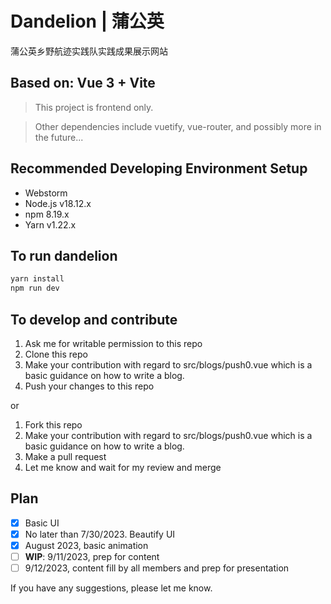 # Dandelion | 蒲公英

蒲公英乡野航迹实践队实践成果展示网站

## Based on: Vue 3 + Vite

> This project is frontend only.

> Other dependencies include vuetify, vue-router, and possibly more in the future...

## Recommended Developing Environment Setup

- Webstorm
- Node.js v18.12.x
- npm 8.19.x
- Yarn v1.22.x

## To run dandelion

```bash
yarn install
npm run dev
```

## To develop and contribute

1. Ask me for writable permission to this repo
2. Clone this repo
3. Make your contribution with regard to src/blogs/push0.vue which is a basic guidance on how to write a blog.
4. Push your changes to this repo

or

1. Fork this repo
2. Make your contribution with regard to src/blogs/push0.vue which is a basic guidance on how to write a blog.
3. Make a pull request
4. Let me know and wait for my review and merge

## Plan

- [x] Basic UI
- [x] No later than 7/30/2023. Beautify UI
- [x] August 2023, basic animation
- [ ] **WIP**: 9/11/2023, prep for content
- [ ] 9/12/2023, content fill by all members and prep for presentation

If you have any suggestions, please let me know.